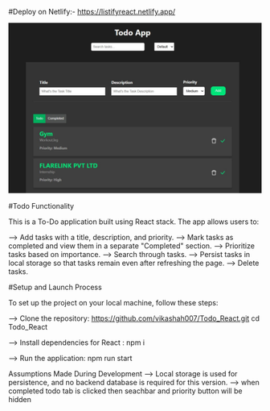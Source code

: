 #Deploy on Netlify:- https://listifyreact.netlify.app/

![alt text](https://github.com/vikashah007/Todo_React/blob/e05066aee31b061f5a0d2b1a83608c8b71930282/Todo.jpeg)

#Todo Functionality

This is a To-Do application built using React stack. The app allows users to:

--> Add tasks with a title, description, and priority.
--> Mark tasks as completed and view them in a separate "Completed" section.
--> Prioritize tasks based on importance.
--> Search through tasks.
--> Persist tasks in local storage so that tasks remain even after refreshing the page.
--> Delete tasks.

#Setup and Launch Process

To set up the project on your local machine, follow these steps:

--> Clone the repository: https://github.com/vikashah007/Todo_React.git
cd Todo_React

--> Install dependencies for React :
npm i

--> Run the application:
npm run start

Assumptions Made During Development
--> Local storage is used for persistence, and no backend database is required for this version.
--> when completed todo tab is clicked then seachbar and priority button will be hidden


